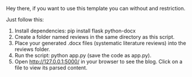 Hey there, if you want to use this template you can without and restriction.

Just follow this:

1. Install dependencies: pip install flask python-docx
2. Create a folder named reviews in the same directory as this script.
3. Place your generated .docx files (systematic literature reviews) into the reviews folder.
4. Run the script: python app.py (save the code as app.py).
5. Open http://127.0.0.1:5000/ in your browser to see the blog. Click on a file to view its parsed content.

